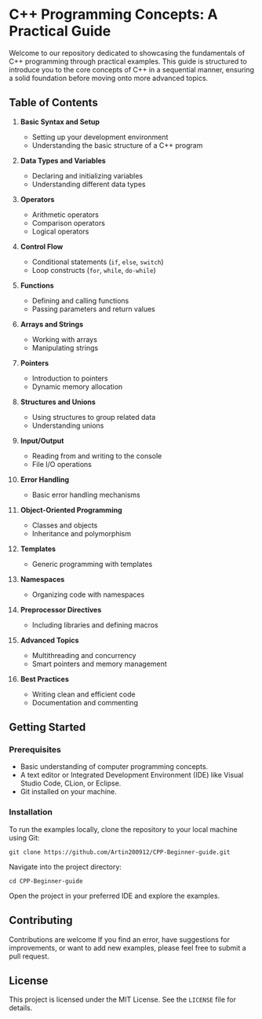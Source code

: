 # C++ Programming Concepts: A Practical Guide

Welcome to our repository dedicated to showcasing the fundamentals of C++ programming through practical examples. This guide is structured to introduce you to the core concepts of C++ in a sequential manner, ensuring a solid foundation before moving onto more advanced topics.

## Table of Contents

1. **Basic Syntax and Setup**
   - Setting up your development environment
   - Understanding the basic structure of a C++ program

2. **Data Types and Variables**
   - Declaring and initializing variables
   - Understanding different data types

3. **Operators**
   - Arithmetic operators
   - Comparison operators
   - Logical operators

4. **Control Flow**
   - Conditional statements (`if`, `else`, `switch`)
   - Loop constructs (`for`, `while`, `do-while`)

5. **Functions**
   - Defining and calling functions
   - Passing parameters and return values

6. **Arrays and Strings**
   - Working with arrays
   - Manipulating strings

7. **Pointers**
   - Introduction to pointers
   - Dynamic memory allocation

8. **Structures and Unions**
   - Using structures to group related data
   - Understanding unions

9. **Input/Output**
   - Reading from and writing to the console
   - File I/O operations

10. **Error Handling**
    - Basic error handling mechanisms

11. **Object-Oriented Programming**
    - Classes and objects
    - Inheritance and polymorphism

12. **Templates**
    - Generic programming with templates

13. **Namespaces**
    - Organizing code with namespaces

14. **Preprocessor Directives**
    - Including libraries and defining macros

15. **Advanced Topics**
    - Multithreading and concurrency
    - Smart pointers and memory management

16. **Best Practices**
    - Writing clean and efficient code
    - Documentation and commenting

## Getting Started

### Prerequisites

- Basic understanding of computer programming concepts.
- A text editor or Integrated Development Environment (IDE) like Visual Studio Code, CLion, or Eclipse.
- Git installed on your machine.

### Installation

To run the examples locally, clone the repository to your local machine using Git:

```
git clone https://github.com/Artin200912/CPP-Beginner-guide.git
```

Navigate into the project directory:

```
cd CPP-Beginner-guide
```

Open the project in your preferred IDE and explore the examples.

## Contributing

Contributions are welcome If you find an error, have suggestions for improvements, or want to add new examples, please feel free to submit a pull request.

## License

This project is licensed under the MIT License. See the `LICENSE` file for details.
